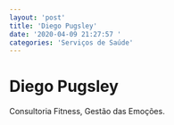 ```yaml
---
layout: 'post'
title: 'Diego Pugsley'
date: '2020-04-09 21:27:57 '
categories: 'Serviços de Saúde'
---
```


# Diego Pugsley

Consultoria Fitness, Gestão das Emoções.
